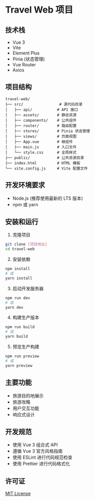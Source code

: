 # Travel Web 项目


## 技术栈

- Vue 3
- Vite
- Element Plus
- Pinia (状态管理)
- Vue Router
- Axios

## 项目结构

```
travel-web/
├── src/                # 源代码目录
│   ├── api/           # API 接口
│   ├── assets/        # 静态资源
│   ├── components/    # 公共组件
│   ├── router/        # 路由配置
│   ├── stores/        # Pinia 状态管理
│   ├── views/         # 页面视图
│   ├── App.vue        # 根组件
│   ├── main.js        # 入口文件
│   └── style.css      # 全局样式
├── public/            # 公共资源目录
├── index.html         # HTML 模板
└── vite.config.js     # Vite 配置文件
```

## 开发环境要求

- Node.js (推荐使用最新的 LTS 版本)
- npm 或 yarn

## 安装和运行

1. 克隆项目
```bash
git clone [项目地址]
cd travel-web
```

2. 安装依赖
```bash
npm install
# 或
yarn install
```

3. 启动开发服务器
```bash
npm run dev
# 或
yarn dev
```

4. 构建生产版本
```bash
npm run build
# 或
yarn build
```

5. 预览生产构建
```bash
npm run preview
# 或
yarn preview
```

## 主要功能

- 旅游目的地展示
- 旅游攻略
- 用户交互功能
- 响应式设计

## 开发规范

- 使用 Vue 3 组合式 API
- 遵循 Vue 3 官方风格指南
- 使用 ESLint 进行代码规范检查
- 使用 Prettier 进行代码格式化

## 许可证

[MIT License](LICENSE)
